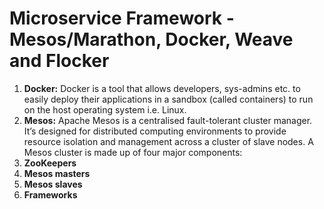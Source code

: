 # Microservice Framework - Mesos/Marathon, Docker, Weave and Flocker

1. **Docker:** Docker is a tool that allows developers, sys-admins etc. to easily deploy their applications in a sandbox (called containers) to run on the host operating system i.e. Linux.
2. **Mesos:** Apache Mesos is a centralised fault-tolerant cluster manager. It’s designed for distributed computing environments to provide resource isolation and management across a cluster of slave nodes.
  A Mesos cluster is made up of four major components:
  1. **ZooKeepers**
  2. **Mesos masters**
  3. **Mesos slaves**
  4. **Frameworks**
